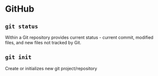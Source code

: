 # GitHub
## `git status`<br/>
Within a Git repository provides current status - current commit, modified files, and new files not tracked by Git.<br/>
## `git init`<br/>
Create or initializes new git project/repository<br/>
